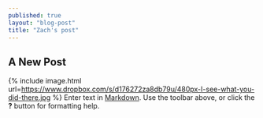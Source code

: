 ```yaml
---
published: true
layout: "blog-post"
title: "Zach's post"
---
```


## A New Post
{% include image.html url=https://www.dropbox.com/s/d176272za8db79u/480px-I-see-what-you-did-there.jpg %}
Enter text in [Markdown](http://daringfireball.net/projects/markdown/). Use the toolbar above, or click the **?** button for formatting help.

